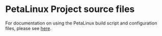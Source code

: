 PetaLinux Project source files
==============================

For documentation on using the PetaLinux build script and configuration files, please
see [here](https://zynqgem.ethernetfmc.com/en/latest/petalinux.html "Zynq GEM PetaLinux docs").
